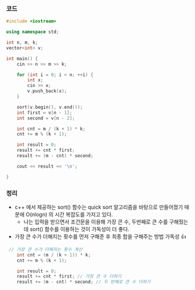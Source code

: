 
### 코드

```c++
#include <iostream>

using namespace std;

int n, m, k;
vector<int> v;

int main() {
    cin >> n >> m >> k;

    for (int i = 0; i < n; ++i) {
        int x;
        cin >> x;
        v.push_back(x);
    }

    sort(v.begin(), v.end());
    int first = v[n - 1];
    int second = v[n - 2];

    int cnt = m / (k + 1) * k;
    cnt += m % (k + 1);

    int result = 0;
    result += cnt * first;
    result += (m - cnt) * second;

    cout << result << '\n';

}
```

### 정리
- c++ 에서 제공하는 sort() 함수는 quick sort 알고리즘을 바탕으로 만들어졌기 때문에 O(nlogn) 의 시간 복잡도를 가지고 있다.
  - 나는 입력을 받으면서 조건문을 이용해 가장 큰 수, 두번째로 큰 수를 구해줬는데 sort() 함수를 이용하는 것이 가독성이 더 좋다. 
- 가장 큰 수가 더해지는 횟수를 먼저 구해준 후 최종 합을 구해주는 방법 가독성 👍
```c++
 // 가장 큰 수가 더해지는 횟수 계산
    int cnt = (m / (k + 1)) * k;
    cnt += m % (k + 1);

    int result = 0;
    result += cnt * first; // 가장 큰 수 더하기
    result += (m - cnt) * second; // 두 번째로 큰 수 더하기
```
  